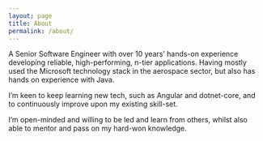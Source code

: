 ```yaml
---
layout: page
title: About
permalink: /about/
---
```


A Senior Software Engineer with over 10 years’ hands-on experience developing reliable, high-performing, n-tier applications. Having mostly used the Microsoft technology stack in the aerospace sector, but also has hands on experience with Java.

I’m keen to keep learning new tech, such as Angular and dotnet-core, and to continuously improve upon my existing skill-set.

I’m open-minded and willing to be led and learn from others, whilst also able to mentor and pass on my hard-won knowledge.